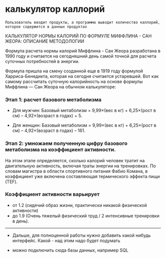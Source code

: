 
# калькулятор каллорий


`Пользователь вводит продукты, а программа выводит количество каллорий, которое содержится в данных продуктах`


КАЛЬКУЛЯТОР НОРМЫ КАЛОРИЙ ПО ФОРМУЛЕ МИФФЛИНА - САН ЖЕОРА: ОПИСАНИЕ МЕТОДОЛОГИИ


Формула расчета нормы калорий Миффлина - Сан Жеора разработана в 1990 году и 
считается на сегодняшний день самой точной для расчета суточных потребностей в энергии. 


Формула пришла на смену созданной еще в 1919 году формулой Харриса-Бенедикта, которая на сегодня считается устаревшей.
Вот как самому рассчитать суточную калорийность на основе формулы Миффлина — Сан Жеора на обычном калькуляторе:


### Этап 1: расчет базового метаболизма


- Для мужчин:
Базовый метаболизм = 9,99×(вес в кг) + 6,25×(рост в см) – 4,92×(возраст в годах) + 5.

- Для женщин:
Базовый метаболизм = 9,99×(вес в кг) + 6,25×(рост в см) – 4,92×(возраст в годах) – 161.

### Этап 2: умножаем полученную цифру базового метаболизма на коэффициент активности.


На этом этапе определяется, сколько калорий человек тратит на двигательную активность, 
включая траты энергии на тренировках. По словам магистра в области спортивного питания Фабио Комана, 
в коэффициент уже включена составляющая термического эффекта пищи (TEF).


### Коэффициент активности варьирует 

- от 1.2 (сидячий образ жизни, практически никакой физической активности) 
- до 1.9 (Очень тяжелый физический труд / 2 интенсивные тренировки в день).

----------------------------------------------------------------------------------------



- Дальше, для полноценной работы нужно добавить какой нибудь интерфейс. Какой - над этим надо будет подумать

- можно подключить сюда базы данных, например SQL
